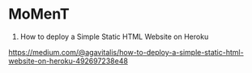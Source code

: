 # MoMenT

1. How to deploy a Simple Static HTML Website on Heroku

https://medium.com/@agavitalis/how-to-deploy-a-simple-static-html-website-on-heroku-492697238e48
